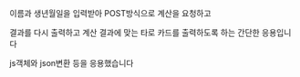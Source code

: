 이름과 생년월일을 입력받아 POST방식으로 계산을 요청하고

결과를 다시 출력하고 계산 결과에 맞는 타로 카드를 출력하도록 하는 간단한 응용입니다

js객체와 json변환 등을 응용했습니다